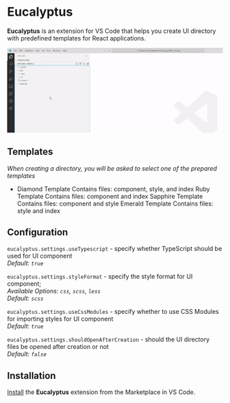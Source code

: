 # Eucalyptus

**Eucalyptus** is an extension for VS Code that helps you create UI directory with predefined templates for React applications.

![Annotated code](images/preview.gif)

## Templates
_When creating a directory, you will be asked to select one of the prepared templates_

+ Diamond Template Contains files: component, style, and index
Ruby Template
Contains files: component and index
Sapphire Template
Contains files: component and style
Emerald Template
Contains files: style and index

## Configuration

`eucalyptus.settings.useTypescript` - specify whether TypeScript should be used for UI component  
_Default: `true`_

`eucalyptus.settings.styleFormat` - specify the style format for UI component;  
_Available Options: `css`, `scss`, `less`_  
_Default: `scss`_
        
`eucalyptus.settings.useCssModules` - specify whether to use CSS Modules for importing styles for UI component  
_Default: `true`_
        
`eucalyptus.settings.shouldOpenAfterCreation` - should the UI directory files be opened after creation or not  
_Default: `false`_

## Installation

[Install](https://marketplace.visualstudio.com/items?itemName=WoodenHands.eucalyptus) the **Eucalyptus** extension from the Marketplace in VS Code.

